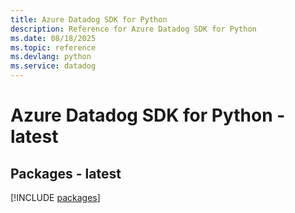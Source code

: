 ```yaml
---
title: Azure Datadog SDK for Python
description: Reference for Azure Datadog SDK for Python
ms.date: 08/18/2025
ms.topic: reference
ms.devlang: python
ms.service: datadog
---
```

# Azure Datadog SDK for Python - latest
## Packages - latest
[!INCLUDE [packages](datadog-index.md)]